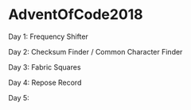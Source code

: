 # AdventOfCode2018

Day 1: Frequency Shifter

Day 2: Checksum Finder / Common Character Finder

Day 3: Fabric Squares

Day 4: Repose Record

Day 5: 
